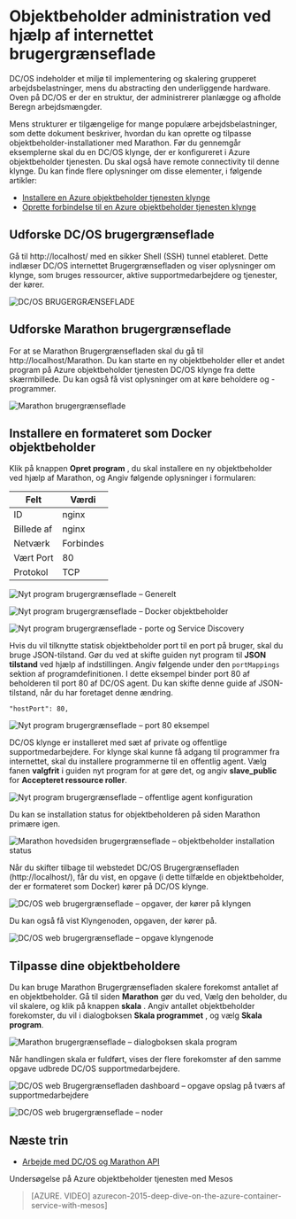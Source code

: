 <properties
   pageTitle="Azure objektbeholder tjenesten objektbeholder administration ved hjælp af internettet Brugergrænsefladen | Microsoft Azure"
   description="Installere beholdere til en Azure objektbeholder tjenesten klyngetjenesten ved hjælp af webdelen Marathon brugergrænseflade."
   services="container-service"
   documentationCenter=""
   authors="neilpeterson"
   manager="timlt"
   editor=""
   tags="acs, azure-container-service"
   keywords="Docker, objektbeholdere, Micro-tjenester, Mesos, Azure"/>

<tags
   ms.service="container-service"
   ms.devlang="na"
   ms.topic="get-started-article"
   ms.tgt_pltfrm="na"
   ms.workload="na"
   ms.date="09/19/2016"
   ms.author="timlt"/>

# <a name="container-management-through-the-web-ui"></a>Objektbeholder administration ved hjælp af internettet brugergrænseflade

DC/OS indeholder et miljø til implementering og skalering grupperet arbejdsbelastninger, mens du abstracting den underliggende hardware. Oven på DC/OS er der en struktur, der administrerer planlægge og afholde Beregn arbejdsmængder.

Mens strukturer er tilgængelige for mange populære arbejdsbelastninger, som dette dokument beskriver, hvordan du kan oprette og tilpasse objektbeholder-installationer med Marathon. Før du gennemgår eksemplerne skal du en DC/OS klynge, der er konfigureret i Azure objektbeholder tjenesten. Du skal også have remote connectivity til denne klynge. Du kan finde flere oplysninger om disse elementer, i følgende artikler:

- [Installere en Azure objektbeholder tjenesten klynge](container-service-deployment.md)
- [Oprette forbindelse til en Azure objektbeholder tjenesten klynge](container-service-connect.md)

## <a name="explore-the-dcos-ui"></a>Udforske DC/OS brugergrænseflade

Gå til http://localhost/ med en sikker Shell (SSH) tunnel etableret. Dette indlæser DC/OS internettet Brugergrænsefladen og viser oplysninger om klynge, som bruges ressourcer, aktive supportmedarbejdere og tjenester, der kører.

![DC/OS BRUGERGRÆNSEFLADE](media/dcos/dcos2.png)

## <a name="explore-the-marathon-ui"></a>Udforske Marathon brugergrænseflade

For at se Marathon Brugergrænsefladen skal du gå til http://localhost/Marathon. Du kan starte en ny objektbeholder eller et andet program på Azure objektbeholder tjenesten DC/OS klynge fra dette skærmbillede. Du kan også få vist oplysninger om at køre beholdere og -programmer.  

![Marathon brugergrænseflade](media/dcos/dcos3.png)

## <a name="deploy-a-docker-formatted-container"></a>Installere en formateret som Docker objektbeholder

Klik på knappen **Opret program** , du skal installere en ny objektbeholder ved hjælp af Marathon, og Angiv følgende oplysninger i formularen:

Felt           | Værdi
----------------|-----------
ID              | nginx
Billede af           | nginx
Netværk         | Forbindes
Vært Port       | 80
Protokol        | TCP

![Nyt program brugergrænseflade – Generelt](media/dcos/dcos4.png)

![Nyt program brugergrænseflade – Docker objektbeholder](media/dcos/dcos5.png)

![Nyt program brugergrænseflade - porte og Service Discovery](media/dcos/dcos6.png)

Hvis du vil tilknytte statisk objektbeholder port til en port på bruger, skal du bruge JSON-tilstand. Gør du ved at skifte guiden nyt program til **JSON tilstand** ved hjælp af indstillingen. Angiv følgende under den `portMappings` sektion af programdefinitionen. I dette eksempel binder port 80 af beholderen til port 80 af DC/OS agent. Du kan skifte denne guide af JSON-tilstand, når du har foretaget denne ændring.

```none
"hostPort": 80,
```

![Nyt program brugergrænseflade – port 80 eksempel](media/dcos/dcos13.png)

DC/OS klynge er installeret med sæt af private og offentlige supportmedarbejdere. For klynge skal kunne få adgang til programmer fra internettet, skal du installere programmerne til en offentlig agent. Vælg fanen **valgfrit** i guiden nyt program for at gøre det, og angiv **slave_public** for **Accepteret ressource roller**.

![Nyt program brugergrænseflade – offentlige agent konfiguration](media/dcos/dcos14.png)

Du kan se installation status for objektbeholderen på siden Marathon primære igen.

![Marathon hovedsiden brugergrænseflade – objektbeholder installation status](media/dcos/dcos7.png)

Når du skifter tilbage til webstedet DC/OS Brugergrænsefladen (http://localhost/), får du vist, en opgave (i dette tilfælde en objektbeholder, der er formateret som Docker) kører på DC/OS klynge.

![DC/OS web brugergrænseflade – opgaver, der kører på klyngen](media/dcos/dcos8.png)

Du kan også få vist Klyngenoden, opgaven, der kører på.

![DC/OS web brugergrænseflade – opgave klyngenode](media/dcos/dcos9.png)

## <a name="scale-your-containers"></a>Tilpasse dine objektbeholdere

Du kan bruge Marathon Brugergrænsefladen skalere forekomst antallet af en objektbeholder. Gå til siden **Marathon** gør du ved, Vælg den beholder, du vil skalere, og klik på knappen **skala** . Angiv antallet objektbeholder forekomster, du vil i dialogboksen **Skala programmet** , og vælg **Skala program**.

![Marathon brugergrænseflade – dialogboksen skala program](media/dcos/dcos10.png)

Når handlingen skala er fuldført, vises der flere forekomster af den samme opgave udbrede DC/OS supportmedarbejdere.

![DC/OS web Brugergrænsefladen dashboard – opgave opslag på tværs af supportmedarbejdere](media/dcos/dcos11.png)

![DC/OS web brugergrænseflade – noder](media/dcos/dcos12.png)

## <a name="next-steps"></a>Næste trin

- [Arbejde med DC/OS og Marathon API](container-service-mesos-marathon-rest.md)

Undersøgelse på Azure objektbeholder tjenesten med Mesos

> [AZURE. VIDEO] azurecon-2015-deep-dive-on-the-azure-container-service-with-mesos]
